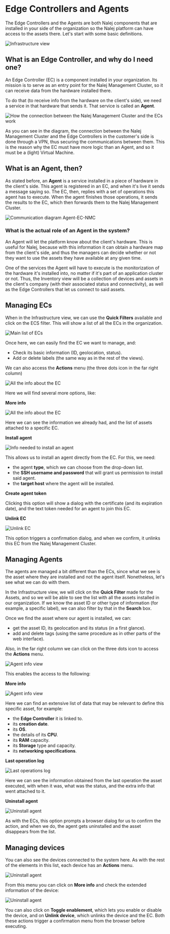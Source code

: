 # Edge Controllers and Agents

The Edge Controllers and the Agents are both Nalej components that are installed in your side of the organization so the Nalej platform can have access to the assets there. Let's start with some basic definitions.

![Infrastructure view](../../img/infra_eca_inventory.png)

## What is an Edge Controller, and why do I need one?

An Edge Controller \(EC\) is a component installed in your organization. Its mission is to serve as an entry point for the Nalej Management Cluster, so it can receive data from the hardware installed there.

To do that \(to receive info from the hardware on the client's side\), we need a service in that hardware that sends it. That service is called an **Agent**.

![How the connection between the Nalej Management Cluster and the ECs work](../../img/infra_eca_diagram.png)

As you can see in the diagram, the connection between the Nalej Management Cluster and the Edge Controllers in the customer's side is done through a VPN, thus securing the communications between them. This is the reason why the EC must have more logic than an Agent, and so it must be a \(light\) Virtual Machine.

## What is an Agent, then?

As stated before, an **Agent** is a service installed in a piece of hardware in the client's side. This agent is registered in an EC, and when it's live it sends a message saying so. The EC, then, replies with a set of operations this agent has to execute. When the agent finishes those operations, it sends the results to the EC, which then forwards them to the Nalej Management Cluster.

![Communication diagram Agent-EC-NMC](../../img/infra_eca_agent_communication.png)

### What is the actual role of an Agent in the system?

An Agent will let the platform know about the client's hardware. This is useful for Nalej, because with this information it can obtain a hardware map from the client's side, and thus the managers can decide whether or not they want to use the assets they have available at any given time.

One of the services the Agent will have to execute is the monitorization of the hardware it's installed into, no matter if it's part of an application cluster or not. Thus, the Inventory view will be a collection of devices and assets in the client's company \(with their associated status and connectivity\), as well as the Edge Controllers that let us connect to said assets.

## Managing ECs

When in the Infrastructure view, we can use the **Quick Filters** available and click on the ECS filter. This will show a list of all the ECs in the organization.

![Main list of ECs](../../img/infra_eca_ecslist.png)

Once here, we can easily find the EC we want to manage, and:

* Check its basic information \(ID, geolocation, status\).
* Add or delete labels \(the same way as in the rest of the views\).

We can also access the **Actions** menu \(the three dots icon in the far right column\) 

![All the info about the EC](../../img/infra_eca_actionsmenu.png)

Here we will find several more options, like:

**More info**

![All the info about the EC](../../img/infra_eca_ecinfo.png)

Here we can see the information we already had, and the list of assets attached to a specific EC.

**Install agent**

![Info needed to install an agent](../../img/infra_eca_install_agent.png)

This allows us to install an agent directly from the EC. For this, we need:

* the agent **type**, which we can choose from the drop-down list.
* the **SSH username and password** that will grant us permission to install said agent.
* the **target host** where the agent will be installed.

**Create agent token**

<!-- ![Agent joint token](../../img/infra_eca_agenttoken.png) -->

Clicking this option will show a dialog with the certificate (and its expiration date), and the text token needed for an agent to join this EC.

**Unlink EC**

![Unlink EC](../../img/infra_eca_unlinkec.png)

This option triggers a confirmation dialog, and when we confirm, it unlinks this EC from the Nalej Management Cluster.

## Managing Agents

The agents are managed a bit different than the ECs, since what we see is the asset where they are installed and not the agent itself. Nonetheless, let's see what we can do with them.

In the Infrastructure view, we will click on the **Quick Filter** made for the Assets, and so we will be able to see the list with all the assets installed in our organization. If we know the asset ID or other type of information \(for example, a specific label\), we can also filter by that in the **Search** box.

Once we find the asset where our agent is installed, we can:

* get the asset ID, its geolocation and its status \(in a first glance\).
* add and delete tags \(using the same procedure as in other parts of the web interface\).

Also, in the far right column we can click on the three dots icon to access the **Actions** menu.

![Agent info view](../../img/infra_eca_agent_actionsmenu.png)

This enables the access to the following:

**More info**

![Agent info view](../../img/infra_eca_assetinfo.png)

Here we can find an extensive list of data that may be relevant to define this specific asset, for example:

* the **Edge Controller** it is linked to.
* its **creation date**.
* its **OS**.
* the details of its **CPU**.
* its **RAM** capacity.
* its **Storage** type and capacity.
* its **networking specifications**.

**Last operation log**

![Last operations log](../../img/infra_eca_lastoperation.png)

Here we can see the information obtained from the last operation the asset executed, with when it was, what was the status, and the extra info that went attached to it.

**Uninstall agent**

![Uninstall agent](../../img/infra_eca_uninstallagent.png)

As with the ECs, this option prompts a browser dialog for us to confirm the action, and when we do, the agent gets uninstalled and the asset disappears from the list.

## Managing devices

You can also see the devices connected to the system here. As with the rest of the elements in this list, each device has an **Actions** menu.

![Uninstall agent](../../img/infra_eca_actionsdevices.png)

From this menu you can click on **More info** and check the extended information of the device:

![Uninstall agent](../../img/infra_eca_devices_moreinfo.png)

You can also click on **Toggle enablement**, which lets you enable or disable the device, and on **Unlink device**, which unlinks the device and the EC. Both these actions trigger a confirmation menu from the browser before executing.

